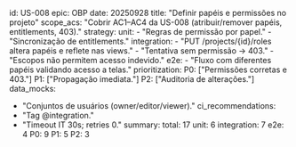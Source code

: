 id: US-008
epic: OBP
date: 20250928
title: "Definir papéis e permissões no projeto"
scope_acs: "Cobrir AC1–AC4 da US-008 (atribuir/remover papéis, entitlements, 403)."
strategy:
  unit:
    - "Regras de permissão por papel."
    - "Sincronização de entitlements."
  integration:
    - "PUT /projects/{id}/roles altera papéis e reflete nas views."
    - "Tentativa sem permissão → 403."
    - "Escopos não permitem acesso indevido."
  e2e:
    - "Fluxo com diferentes papéis validando acesso a telas."
prioritization:
  P0: ["Permissões corretas e 403."]
  P1: ["Propagação imediata."]
  P2: ["Auditoria de alterações."]
data_mocks:
  - "Conjuntos de usuários (owner/editor/viewer)."
ci_recommendations:
  - "Tag @integration."
  - "Timeout IT 30s; retries 0."
summary:
  total: 17
  unit: 6
  integration: 7
  e2e: 4
  P0: 9
  P1: 5
  P2: 3
